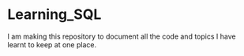 # Learning_SQL
I am making this repository to document all the code and topics I have learnt to keep at one place.
